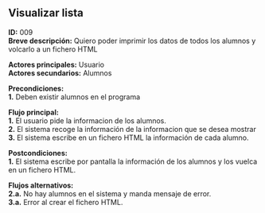 ## Visualizar lista
**ID:** 009  
**Breve descripción:** Quiero poder imprimir los datos de todos los alumnos y volcarlo a un fichero HTML

**Actores principales:** Usuario  
**Actores secundarios:** Alumnos

**Precondiciones:**  
**1.** Deben existir alumnos en el programa  

**Flujo principal:**  
**1.** El usuario pide la informacion de los alumnos.  
**2.** El sistema recoge la información de la informacion que se desea mostrar  
**3.** El sistema escribe en un fichero HTML la información de cada alumno.  

**Postcondiciones:**    
**1.** El sistema escribe por pantalla la información de los alumnos y los vuelca en un fichero HTML.  

**Flujos alternativos:**    
**2.a.** No hay alumnos en el sistema y manda mensaje de error.  
**3.a.** Error al crear el fichero HTML.
